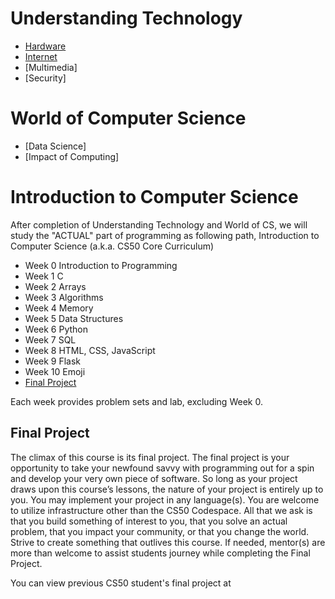 # Understanding Technology

* [Hardware](understanding_technology/hardware/)
* [Internet](internet)
* [Multimedia]
* [Security]

# World of Computer Science
* [Data Science]
* [Impact of Computing]

<!--

* [Multimedia](multimedia)
* [Security](security)
* Reference Sheets
  * [Computers and Computing](https://ap.cs50.school/assets/pdfs/computers_and_computing.pdf)
  * [CPU and SoC](https://ap.cs50.school/assets/pdfs/cpu_and_soc.pdf)
  * [Cybersecurity](https://ap.cs50.school/assets/pdfs/cybersecurity.pdf)
  * [How Computers Work](https://ap.cs50.school/assets/pdfs/how_computers_work.pdf)
  * [Memory](https://ap.cs50.school/assets/pdfs/memory.pdf)
  * [Routers](https://ap.cs50.school/assets/pdfs/routers.pdf)
  * [Transistors and Logic](https://ap.cs50.school/assets/pdfs/transistors_and_logic.pdf)
  * [Trust Models](https://ap.cs50.school/assets/pdfs/trust_models.pdf)
  * [Virtual and Augmented Reality](https://ap.cs50.school/assets/pdfs/virtual_and_augmented_reality.pdf)



* [Data Science](data_science)
* [Impact of Computing](impact_of_computing)

-->
# Introduction to Computer Science
After completion of Understanding Technology and World of CS, we will study the "ACTUAL" part of programming as following path, Introduction to Computer Science (a.k.a. CS50 Core Curriculum)

* Week 0 Introduction to Programming
* Week 1 C
* Week 2 Arrays
* Week 3 Algorithms
* Week 4 Memory
* Week 5 Data Structures
* Week 6 Python
* Week 7 SQL
* Week 8 HTML, CSS, JavaScript
* Week 9 Flask
* Week 10 Emoji
* [Final Project](#final-project)

Each week provides problem sets and lab, excluding Week 0.   

## Final Project
The climax of this course is its final project. The final project is your opportunity to take your newfound savvy with programming out for a spin and develop your very own piece of software. So long as your project draws upon this course’s lessons, the nature of your project is entirely up to you. You may implement your project in any language(s). You are welcome to utilize infrastructure other than the CS50 Codespace. All that we ask is that you build something of interest to you, that you solve an actual problem, that you impact your community, or that you change the world. Strive to create something that outlives this course. If needed, mentor(s) are more than welcome to assist students journey while completing the Final Project.

You can view previous CS50 student's final project at  

<!--
* [Chapter 0](0)
* [Chapter 1](1)
* [Chapter 2](2)
* [Chapter 3](3)
* [Chapter 4](4)
* [Chapter 5](5)
* [Chapter 6](6)
* [Chapter 7](7)
* [Chapter 8](8)
-->
